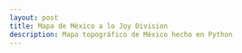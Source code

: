 ```yaml
---
layout: post
title: Mapa de México a lo Joy Division
description: Mapa topográfico de México hecho en Python
---
```


<canvas id="canvas" width="100%"></canvas>
<script type="text/javascript" src="https://cdnjs.cloudflare.com/ajax/libs/p5.js/1.4.2/p5.min.js"></script>
<script type="text/javascript" src="/assets/js/noisep5.js"></script>
<script type="text/javascript" src="/assets/js/unkpls.js"></script>
